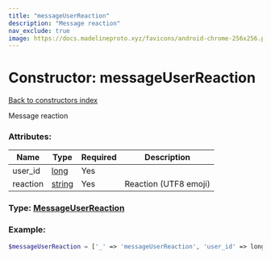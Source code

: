 ```yaml
---
title: "messageUserReaction"
description: "Message reaction"
nav_exclude: true
image: https://docs.madelineproto.xyz/favicons/android-chrome-256x256.png
---
```

# Constructor: messageUserReaction  
[Back to constructors index](/API_docs/constructors/index.md)



Message reaction

### Attributes:

| Name     |    Type       | Required | Description |
|----------|---------------|----------|-------------|
|user\_id|[long](/API_docs/types/long.md) | Yes|
|reaction|[string](/API_docs/types/string.md) | Yes|Reaction (UTF8 emoji)|



### Type: [MessageUserReaction](/API_docs/types/MessageUserReaction.md)


### Example:

```php
$messageUserReaction = ['_' => 'messageUserReaction', 'user_id' => long, 'reaction' => 'string'];
```  
